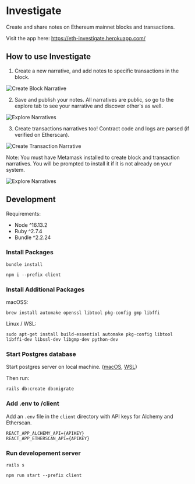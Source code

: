 # Investigate

Create and share notes on Ethereum mainnet blocks and transactions.

Visit the app here: https://eth-investigate.herokuapp.com/

## How to use Investigate

1. Create a new narrative, and add notes to specific transactions in the block.

![Create Block Narrative](https://www.dropbox.com/s/bvb958v0ccra0lk/Screen%20Shot%202022-05-16%20at%202.58.14%20PM.png?raw=1)

2. Save and publish your notes. All narratives are public, so go to the explore tab to see your narrative and discover other's as well.

![Explore Narratives](https://www.dropbox.com/s/y8yvhpt2wva172c/Screen%20Shot%202022-05-16%20at%203.12.16%20PM.png?raw=1)

3. Create transactions narratives too! Contract code and logs are parsed (if verified on Etherscan).

![Create Transaction Narrative](https://www.dropbox.com/s/gczwkho4z75tfde/Screen%20Shot%202022-05-16%20at%203.14.02%20PM.png?raw=1)

Note: You must have Metamask installed to create block and transaction narratives. You will be prompted to install it if it is not already on your system.

![Explore Narratives](https://www.dropbox.com/s/d30hkaaici9dxho/Screen%20Shot%202022-05-16%20at%203.02.37%20PM.png?raw=1)

## Development

Requirements:

- Node ^16.13.2
- Ruby ^2.7.4
- Bundle ^2.2.24

### Install Packages

`bundle install`

`npm i --prefix client`

### Install Additional Packages

macOSS:

`brew install automake openssl libtool pkg-config gmp libffi`

Linux / WSL:

`sudo apt-get install build-essential automake pkg-config libtool libffi-dev libssl-dev libgmp-dev python-dev`

### Start Postgres database

Start postgres server on local machine. ([macOS](https://chartio.com/resources/tutorials/how-to-start-postgresql-server-on-mac-os-x/), [WSL](https://docs.microsoft.com/en-us/windows/wsl/tutorials/wsl-database#install-postgresql))

Then run:

`rails db:create db:migrate`

### Add .env to /client

Add an `.env` file in the `client` directory with API keys for Alchemy and Etherscan.

```env
REACT_APP_ALCHEMY_API={APIKEY}
REACT_APP_ETHERSCAN_API={APIKEY}
```

### Run developement server

`rails s`

`npm run start --prefix client`
